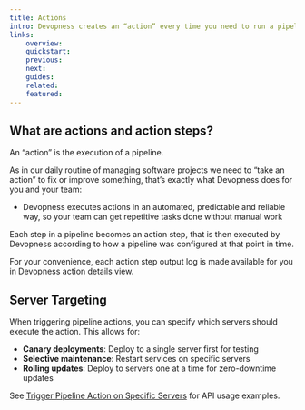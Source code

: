 ```yaml
---
title: Actions
intro: Devopness creates an “action” every time you need to run a pipeline to perform single-step or multi-step operations on resources in your project environments.
links:
    overview:
    quickstart:
    previous:
    next:
    guides:
    related:
    featured:
---
```


## What are actions and action steps?
An “action” is the execution of a pipeline.

As in our daily routine of managing software projects we need to “take an action” to fix or improve something, that’s exactly what Devopness does for you and your team:
- Devopness executes actions in an automated, predictable and reliable way, so your team can get repetitive tasks done without manual work

Each step in a pipeline becomes an action step, that is then executed by Devopness according to how a pipeline was configured at that point in time.

For your convenience, each action step output log is made available for you in Devopness action details view.

## Server Targeting
When triggering pipeline actions, you can specify which servers should execute the action. This allows for:
- **Canary deployments**: Deploy to a single server first for testing
- **Selective maintenance**: Restart services on specific servers
- **Rolling updates**: Deploy to servers one at a time for zero-downtime updates

See [Trigger Pipeline Action on Specific Servers](/docs/api/trigger-pipeline-action-specific-servers) for API usage examples.

